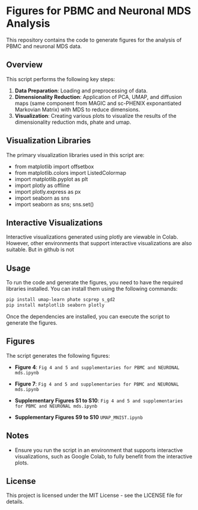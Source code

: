 
# Figures for PBMC and Neuronal MDS Analysis

This repository contains the code to generate figures for the analysis of PBMC and neuronal MDS data.

## Overview

This script performs the following key steps:
1. **Data Preparation**: Loading and preprocessing of data.
2. **Dimensionality Reduction**: Application of PCA, UMAP, and diffusion maps (same component from MAGIC and sc-PHENIX exponantiated Markovian Matrix) with MDS  to reduce dimensions.
3. **Visualization**: Creating various plots to visualize the results of the dimensionality reduction mds, phate and umap.

## Visualization Libraries

The primary visualization libraries used in this script are:
- from matplotlib import offsetbox
- from matplotlib.colors import ListedColormap
- import matplotlib.pyplot as plt
- import plotly as offline
- import plotly.express as px
- import seaborn as sns
- import seaborn as sns; sns.set()

## Interactive Visualizations

Interactive visualizations generated using plotly are viewable in Colab. However, other environments that support interactive visualizations are also suitable. But in github is not

## Usage

To run the code and generate the figures, you need to have the required libraries installed. You can install them using the following commands:

```bash
pip install umap-learn phate scprep s_gd2
pip install matplotlib seaborn plotly
```

Once the dependencies are installed, you can execute the script to generate the figures.

## Figures

The script generates the following figures:

- **Figure 4**: `Fig 4 and 5 and supplementaries for PBMC and NEURONAL mds.ipynb`

- **Figure 7**: `Fig 4 and 5 and supplementaries for PBMC and NEURONAL mds.ipynb`

- **Supplementary Figures S1 to S10**:  `Fig 4 and 5 and supplementaries for PBMC and NEURONAL mds.ipynb`

- **Supplementary Figures S9 to S10**  `UMAP_MNIST.ipynb`

## Notes

- Ensure you run the script in an environment that supports interactive visualizations, such as Google Colab, to fully benefit from the interactive plots.

## License

This project is licensed under the MIT License - see the LICENSE file for details.
